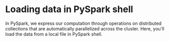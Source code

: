 # Loading data in PySpark shell

In PySpark, we express our computation through operations on distributed collections that are automatically parallelized across the cluster. Here, you'll load the data from a local file in PySpark shell.
